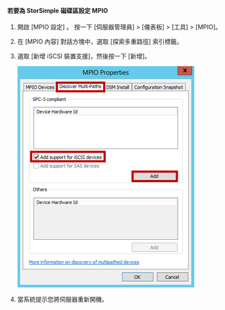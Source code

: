 #### <a name="to-configure-mpio-for-storsimple-volumes"></a>若要為 StorSimple 磁碟區設定 MPIO 
1. 開啟 [MPIO 設定] 。 按一下 [伺服器管理員] > [儀表板] > [工具] > [MPIO]。
2. 在 [MPIO 內容] 對話方塊中，選取 [探索多重路徑] 索引標籤。
3. 選取 [新增 iSCSI 裝置支援]，然後按一下 [新增]。  
   
    ![MPIO 內容探索多重路徑](./media/storsimple-configure-mpio-volumes/IC741003.png)
4. 當系統提示您將伺服器重新開機。



<!--HONumber=Nov16_HO3-->


